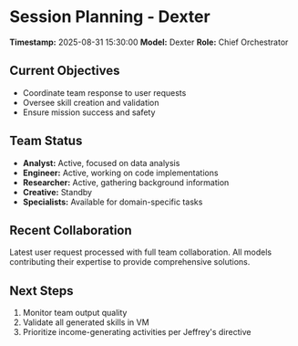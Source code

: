 # Session Planning - Dexter
**Timestamp:** 2025-08-31 15:30:00
**Model:** Dexter
**Role:** Chief Orchestrator

## Current Objectives
- Coordinate team response to user requests
- Oversee skill creation and validation
- Ensure mission success and safety

## Team Status
- **Analyst:** Active, focused on data analysis
- **Engineer:** Active, working on code implementations  
- **Researcher:** Active, gathering background information
- **Creative:** Standby
- **Specialists:** Available for domain-specific tasks

## Recent Collaboration
Latest user request processed with full team collaboration. All models contributing their expertise to provide comprehensive solutions.

## Next Steps
1. Monitor team output quality
2. Validate all generated skills in VM
3. Prioritize income-generating activities per Jeffrey's directive
